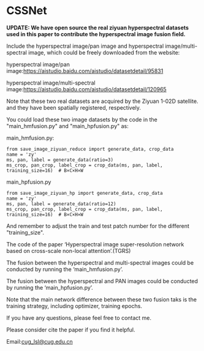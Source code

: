 # CSSNet

**UPDATE: We have open source the real ziyuan hyperspectral datasets used in this paper to contribute the hyperspectral image fusion field.**

Include the hyperspectral image/pan image and hyperspectral image/multi-spectral image, which could be freely downloaded from the website:

hyperspectral image/pan image:https://aistudio.baidu.com/aistudio/datasetdetail/95831

hyperspectral image/multi-spectral image:https://aistudio.baidu.com/aistudio/datasetdetail/120965

Note that these two real datasets are acquired by the Ziyuan 1-02D satellite. and they have been spatially registered, respectively.

You could load these two image datasets by the code in the "main_hmfusion.py" and "main_hpfusion.py" as:

main_hmfusion.py:

```
from save_image_ziyuan_reduce import generate_data, crop_data
name = 'zy'
ms, pan, label = generate_data(ratio=3) 
ms_crop, pan_crop, label_crop = crop_data(ms, pan, label, training_size=16)  # B×C×H×W
```

main_hpfusion.py

```
from save_image_ziyuan_hp import generate_data, crop_data
name = 'zy'
ms, pan, label = generate_data(ratio=12) 
ms_crop, pan_crop, label_crop = crop_data(ms, pan, label, training_size=16)  # B×C×H×W
```

And remember to adjust the train and test patch number for the different "training_size".

The code of the paper ‘Hyperspectral image super-resolution network based on cross-scale non-local attention’.(TGRS)

The fusion between the hyperspectral and multi-spectral images could be conducted by running the ‘main_hmfusion.py’.

The fusion between the hyperspectral and PAN images could be conducted by running the ‘main_hpfusion.py’.

Note that the main network difference between these two fusion taks is the training strategy, including optimizer, training epochs.

If you have any questions, please feel free to contact me.

Please consider cite the paper if you find it helpful.

Email:cug_lsl@cug.edu.cn
